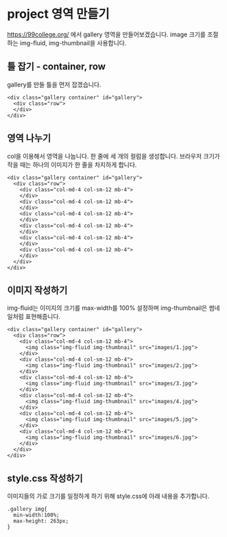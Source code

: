# project 영역 만들기

https://99college.org/ 에서 gallery 영역을 만들어보겠습니다.
image 크기를 조절하는 img-fluid, img-thumbnail을 사용합니다.

## 틀 잡기 - container, row

gallery를 만들 틀을 먼저 잡겠습니다.

```
<div class="gallery container" id="gallery">
  <div class="row">
  </div>
</div>
```

## 영역 나누기

col을 이용해서 영역을 나눕니다. 한 줄에 세 개의 컬럼을 생성합니다.
브라우저 크기가 작을 때는 하나의 이미지가 한 줄을 차지하게 합니다.

```
<div class="gallery container" id="gallery">
  <div class="row">
    <div class="col-md-4 col-sm-12 mb-4">
    </div>
    <div class="col-md-4 col-sm-12 mb-4">
    </div>
    <div class="col-md-4 col-sm-12 mb-4">
    </div>
    <div class="col-md-4 col-sm-12 mb-4">
    </div>
    <div class="col-md-4 col-sm-12 mb-4">
    </div>
    <div class="col-md-4 col-sm-12 mb-4">
    </div>
  </div>
</div>
```

## 이미지 작성하기

img-fluid는 이미지의 크기를 max-width를 100% 설정하며 img-thumbnail은 썸네일처럼 표현해줍니다.

```
<div class="gallery container" id="gallery">
  <div class="row">
    <div class="col-md-4 col-sm-12 mb-4">
      <img class="img-fluid img-thumbnail" src="images/1.jpg">
    </div>
    <div class="col-md-4 col-sm-12 mb-4">
      <img class="img-fluid img-thumbnail" src="images/2.jpg">
    </div>
    <div class="col-md-4 col-sm-12 mb-4">
      <img class="img-fluid img-thumbnail" src="images/3.jpg">
    </div>
    <div class="col-md-4 col-sm-12 mb-4">
      <img class="img-fluid img-thumbnail" src="images/4.jpg">
    </div>
    <div class="col-md-4 col-sm-12 mb-4">
      <img class="img-fluid img-thumbnail" src="images/5.jpg">
    </div>
    <div class="col-md-4 col-sm-12 mb-4">
      <img class="img-fluid img-thumbnail" src="images/6.jpg">
    </div>
  </div>
</div>
```

## style.css 작성하기

이미지들의 가로 크기를 일정하게 하기 위해 style.css에 아래 내용을 추가합니다.

```
.gallery img{
  min-width:100%;
  max-height: 263px;
}
```